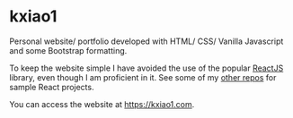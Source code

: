 # kxiao1

Personal website/ portfolio developed with HTML/ CSS/ Vanilla Javascript and some Bootstrap formatting.

To keep the website simple I have avoided the use of the popular [ReactJS](https://reactjs.org/) library, even though I am proficient in it. See some of my [other repos](https://github.com/kxiao1?tab=repositories&q=&type=&language=javascript&sort=) for sample React projects.

You can access the website at https://kxiao1.com.
